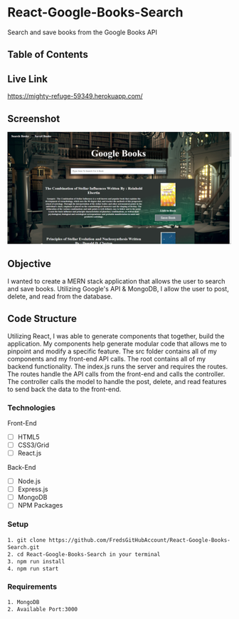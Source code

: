 # React-Google-Books-Search

Search and save books from the Google Books API

## Table of Contents 

## Live Link
https://mighty-refuge-59349.herokuapp.com/


## Screenshot
![Screenshot](/ss/googlebooks.png)

## Objective 

I wanted to create a MERN stack application that allows the user to search and save books.  Utilizing Google's API & MongoDB, I allow the user to post, delete, and read from the database.

## Code Structure

Utilizing React, I was able to generate components that together, build the application.  My components help generate modular code that allows me to pinpoint and modify a specific feature.  The src folder contains all of my components and my front-end API calls.  The root contains all of my backend functionality.  The index.js runs the server and requires the routes.  The routes handle the API calls from the front-end and calls the controller.  The controller calls the model to handle the post, delete, and read features to send back the data to the front-end.
### Technologies
Front-End
- [ ] HTML5
- [ ] CSS3/Grid
- [ ] React.js

Back-End
- [ ] Node.js
- [ ] Express.js
- [ ] MongoDB
- [ ] NPM Packages

### Setup 
```
1. git clone https://github.com/FredsGitHubAccount/React-Google-Books-Search.git
2. cd React-Google-Books-Search in your terminal
3. npm run install
4. npm run start

```
### Requirements 
```
1. MongoDB 
2. Available Port:3000

```


